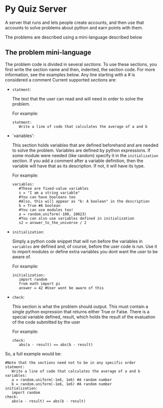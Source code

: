 # Py Quiz Server

A server that runs and lets people create accounts, and
then use that accounts to solve problems about
python and earn points with them.

The problems are described using a mini-language described
below

## The problem mini-language

The problem code is divided in several _sections_. To use
these sections, you first write the section name and
then, indented, the section code. For more information,
see the examples below.
Any line starting with a # is considered a comment
Current supported _sections_ are:
* `statment`:

   The text that the user can read and will need in 
   order to solve the problem.

   For example:
   ```
   statment:
      Write a line of code that calculates the average of a and b
   ```

* `variables':

   This section holds variables that are defined beforehand
   and are needed to solve the problem. Variables are defined
   by python expressions. If some module were needed (like
   random) specify it in the `initialization` section.
   If you add a comment after a variable definition, then
   the variable will have that as its description. If not,
   it will have its type.

   For example:
   ```
   variables:
      #These are fixed-value variables
      s = "I am a string variable"
      #You can have booleans too
      #Also, this will appear as "b: A boolean" in the description
      b = True #A boolean
      #You can use modules too!
      a = random.uniform(-100, 10023)
      #You can also use variables defined in initialization
      s2 = answer_to_the_universe / 2
   ```

* `initialization`:
   
   Simply a python code snippet that will run before
   the variables in `variables` are defined and, of
   course, before the user code is run. Use it to 
   import modules or define extra variables you
   dont want the user to be aware of.
   
   For example:
   ```
   initialization:
      import random
      from math import pi
      answer = 42 #User wont be aware of this
   ```

* `check`:

   This section is what the problem should output. This must contain
   a single python expression that returns either True or False.
   There is a special variable defined, result, which holds
   the result of the evaluation of the code submitted by the user

   For example:
   ```
   check:
      abs(a - result) == abs(b - result)
   ```

So, a full example would be:
```
#Note that the sections need not to be in any specific order
statment:
   Write a line of code that calculates the average of a and b
variables:
   a = random.uniform(-1e6, 1e6) #A random number
   b = random.uniform(-1e6, 1e6) #A random number
initialization:
   import random
check:
   abs(a - result) == abs(b - result)
```
